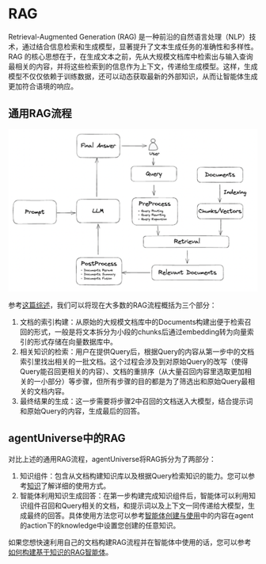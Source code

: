 # RAG

Retrieval-Augmented Generation (RAG) 是一种前沿的自然语言处理（NLP）技术，通过结合信息检索和生成模型，显著提升了文本生成任务的准确性和多样性。RAG 的核心思想在于，在生成文本之前，先从大规模文档库中检索出与输入查询最相关的内容，并将这些检索到的信息作为上下文，传递给生成模型。这样，生成模型不仅仅依赖于训练数据，还可以动态获取最新的外部知识，从而让智能体生成更加符合语境的响应。

## 通用RAG流程
![rag_structure](../../../_picture/rag_structure.png)

参考[这篇综述](https://arxiv.org/pdf/2312.10997)，我们可以将现在大多数的RAG流程概括为三个部分：
1. 文档的索引构建：从原始的大规模文档库中的Documents构建出便于检索召回的形式，一般是将文本拆分为小段的chunks后通过embedding转为向量索引的形式存储在向量数据库中。
2. 相关知识的检索：用户在提供Query后，根据Query的内容从第一步中的文档索引里找出相关的一批文档。这个过程会涉及到对原始Query的改写（使得Query能召回更相关的内容）、文档的重排序（从大量召回内容里选取更加相关的一小部分）等步骤，但所有步骤的目的都是为了筛选出和原始Query最相关的文档内容。
3. 最终结果的生成：这一步需要将步骤2中召回的文档送入大模型，结合提示词和原始Query的内容，生成最后的回答。

## agentUniverse中的RAG
对比上述的通用RAG流程，agentUniverse将RAG拆分为了两部分：
1. 知识组件：包含从文档构建知识库以及根据Query检索知识的能力。您可以参考[知识](./知识/知识.md)了解详细的使用方式。
2. 智能体利用知识生成回答：在第一步构建完成知识组件后，智能体可以利用知识组件召回和Query相关的文档，和提示词以及上下文一同传递给大模型，生成最终的回答。具体使用方法您可以参考[智能体创建与使用](./智能体/智能体创建与使用.md)中的内容在agent的action下的knowledge中设置您创建的任意知识。

如果您想快速利用自己的文档构建RAG流程并在智能体中使用的话，您可以参考[如何构建基于知识的RAG智能体](../../How-to/构建与使用知识库/如何构建RAG智能体.md)。


